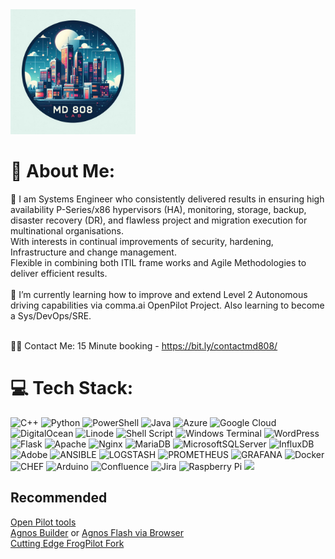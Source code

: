 <img src="/_93191d69-4a5e-4d41-a447-50307ad46c21.jpg" alt="image" width="200" height="auto">

# 💫 About Me:
🔭 I am Systems Engineer who consistently delivered results in ensuring high availability P-Series/x86 hypervisors (HA), monitoring, storage, backup, disaster recovery (DR), and flawless project and migration execution for multinational organisations.<br> With interests in continual improvements of security, hardening, Infrastructure and change management.<br>Flexible in combining both ITIL frame works and Agile Methodologies to deliver efficient results.<br><br>
🌱 I’m currently learning how to improve and extend Level 2 Autonomous driving capabilities via comma.ai OpenPilot Project. Also learning to become a Sys/DevOps/SRE. <br><br>

🤙🏽 Contact Me: 15 Minute booking - https://bit.ly/contactmd808/<br>


# 💻 Tech Stack:
![C++](https://img.shields.io/badge/c++-%2300599C.svg?style=for-the-badge&logo=c%2B%2B&logoColor=white) ![Python](https://img.shields.io/badge/python-3670A0?style=for-the-badge&logo=python&logoColor=ffdd54) ![PowerShell](https://img.shields.io/badge/PowerShell-%235391FE.svg?style=for-the-badge&logo=powershell&logoColor=white) ![Java](https://img.shields.io/badge/java-%23ED8B00.svg?style=for-the-badge&logo=openjdk&logoColor=white) ![Azure](https://img.shields.io/badge/azure-%230072C6.svg?style=for-the-badge&logo=microsoftazure&logoColor=white) ![Google Cloud](https://img.shields.io/badge/GoogleCloud-%234285F4.svg?style=for-the-badge&logo=google-cloud&logoColor=white) ![DigitalOcean](https://img.shields.io/badge/DigitalOcean-%230167ff.svg?style=for-the-badge&logo=digitalOcean&logoColor=white) ![Linode](https://img.shields.io/badge/linode-00A95C?style=for-the-badge&logo=linode&logoColor=white) ![Shell Script](https://img.shields.io/badge/shell_script-%23121011.svg?style=for-the-badge&logo=gnu-bash&logoColor=white) ![Windows Terminal](https://img.shields.io/badge/Windows%20Terminal-%234D4D4D.svg?style=for-the-badge&logo=windows-terminal&logoColor=white) ![WordPress](https://img.shields.io/badge/WordPress-%23117AC9.svg?style=for-the-badge&logo=WordPress&logoColor=white) ![Flask](https://img.shields.io/badge/flask-%23000.svg?style=for-the-badge&logo=flask&logoColor=white) ![Apache](https://img.shields.io/badge/apache-%23D42029.svg?style=for-the-badge&logo=apache&logoColor=white) ![Nginx](https://img.shields.io/badge/nginx-%23009639.svg?style=for-the-badge&logo=nginx&logoColor=white) ![MariaDB](https://img.shields.io/badge/MariaDB-003545?style=for-the-badge&logo=mariadb&logoColor=white) ![MicrosoftSQLServer](https://img.shields.io/badge/Microsoft%20SQL%20Server-CC2927?style=for-the-badge&logo=microsoft%20sql%20server&logoColor=white) ![InfluxDB](https://img.shields.io/badge/InfluxDB-22ADF6?style=for-the-badge&logo=InfluxDB&logoColor=white) ![Adobe](https://img.shields.io/badge/adobe-%23FF0000.svg?style=for-the-badge&logo=adobe&logoColor=white) ![ANSIBLE](https://img.shields.io/badge/ansible-%231A1918.svg?style=for-the-badge&logo=ansible&logoColor=white) ![LOGSTASH](https://img.shields.io/badge/logstash-005571.svg?style=for-the-badge&logo=logstash) ![PROMETHEUS](https://img.shields.io/badge/prometheus-E6522C.svg?style=for-the-badge&logo=prometheus&logoColor=white&color=%23E6522C) ![GRAFANA](https://img.shields.io/badge/grafana-F46800.svg?style=for-the-badge&logo=grafana&logoColor=white&color=%23F46800) ![Docker](https://img.shields.io/badge/docker-%230db7ed.svg?style=for-the-badge&logo=docker&logoColor=white) ![CHEF](https://img.shields.io/badge/Chef-02303A.svg?style=for-the-badge&logo=Chef&logoColor=white&color=%23F09820) ![Arduino](https://img.shields.io/badge/-Arduino-00979D?style=for-the-badge&logo=Arduino&logoColor=white) ![Confluence](https://img.shields.io/badge/confluence-%23172BF4.svg?style=for-the-badge&logo=confluence&logoColor=white) ![Jira](https://img.shields.io/badge/jira-%230A0FFF.svg?style=for-the-badge&logo=jira&logoColor=white) ![Raspberry Pi](https://img.shields.io/badge/-RaspberryPi-C51A4A?style=for-the-badge&logo=Raspberry-Pi)
[![](https://visitcount.itsvg.in/api?id=mdlab08&icon=0&color=0)](https://visitcount.itsvg.in)

<!-- Proudly created with GPRM ( https://gprm.itsvg.in ) -->
## Recommended<br>
<a href="https://github.com/commaai/openpilot/tree/master/tools">Open Pilot tools</a>
<br>
<a href="https://github.com/commaai/agnos-builder">Agnos Builder</a> or <a href="https://flash.comma.ai/">Agnos Flash via Browser</a><br>
<a href="https://github.com/FrogAi/FrogPilot/tree/FrogPilot-Staging ">Cutting Edge FrogPilot Fork</a>
